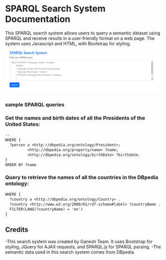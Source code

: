  
# SPARQL Search System Documentation
This SPARQL search system allows users to query a semantic dataset using SPARQL and receive results in a user-friendly format on a web page. The system uses Javascript and HTML, with Bootstrap for styling.

<!-- Show UI -->
![UI](https://github.com/Ganesh2725/sparql/blob/main/ui.png)

### sample SPARQL queries 

### Get the names and birth dates of all the Presidents of the United States:

```SELECT ?name ?birthdate
--
WHERE {
  ?person a <http://dbpedia.org/ontology/President>;
          <http://dbpedia.org/property/name> ?name;
          <http://dbpedia.org/ontology/birthDate> ?birthdate.
}
ORDER BY ?name
```

### Query to retrieve the names of all the countries in the DBpedia ontology:
``` SELECT DISTINCT ?countryName
WHERE {
  ?country a <http://dbpedia.org/ontology/Country> .
  ?country <http://www.w3.org/2000/01/rdf-schema#label> ?countryName .
  FILTER(LANG(?countryName) = 'en')
}
```



## Credits
-This search system was created by Ganesh Team. It uses Bootstrap for styling, JQuery for AJAX requests, and SPARQL.js for SPARQL parsing. 
-The semantic data used in this search system comes from DBpedia.
